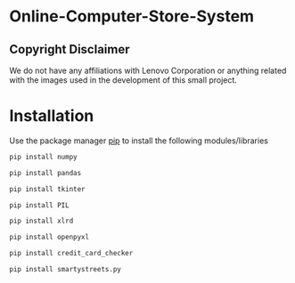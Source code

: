 # Online-Computer-Store-System

## Copyright Disclaimer
We do not have any affiliations with Lenovo Corporation or anything related with the images used in the development of this small project.



# Installation 
Use the package manager [pip](https://pip.pypa.io/en/stable/) to install the following modules/libraries

```bash
pip install numpy
```

```bash
pip install pandas 
```

```bash
pip install tkinter
```

```bash
pip install PIL
```

```bash
pip install xlrd
```

```bash
pip install openpyxl
```
```bash
pip install credit_card_checker
```

```bash
pip install smartystreets.py
```
